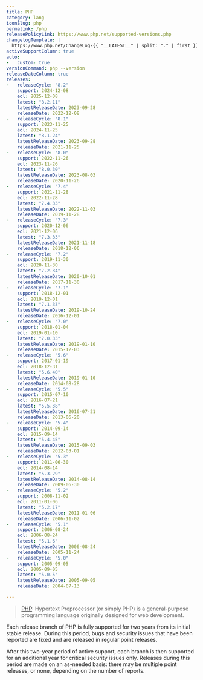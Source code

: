 ```yaml
---
title: PHP
category: lang
iconSlug: php
permalink: /php
releasePolicyLink: https://www.php.net/supported-versions.php
changelogTemplate: |
  https://www.php.net/ChangeLog-{{ "__LATEST__" | split: "." | first }}.php#__LATEST__
activeSupportColumn: true
auto:
-   custom: true
versionCommand: php --version
releaseDateColumn: true
releases:
-   releaseCycle: "8.2"
    support: 2024-12-08
    eol: 2025-12-08
    latest: "8.2.11"
    latestReleaseDate: 2023-09-28
    releaseDate: 2022-12-08
-   releaseCycle: "8.1"
    support: 2023-11-25
    eol: 2024-11-25
    latest: "8.1.24"
    latestReleaseDate: 2023-09-28
    releaseDate: 2021-11-25
-   releaseCycle: "8.0"
    support: 2022-11-26
    eol: 2023-11-26
    latest: "8.0.30"
    latestReleaseDate: 2023-08-03
    releaseDate: 2020-11-26
-   releaseCycle: "7.4"
    support: 2021-11-28
    eol: 2022-11-28
    latest: "7.4.33"
    latestReleaseDate: 2022-11-03
    releaseDate: 2019-11-28
-   releaseCycle: "7.3"
    support: 2020-12-06
    eol: 2021-12-06
    latest: "7.3.33"
    latestReleaseDate: 2021-11-18
    releaseDate: 2018-12-06
-   releaseCycle: "7.2"
    support: 2019-11-30
    eol: 2020-11-30
    latest: "7.2.34"
    latestReleaseDate: 2020-10-01
    releaseDate: 2017-11-30
-   releaseCycle: "7.1"
    support: 2018-12-01
    eol: 2019-12-01
    latest: "7.1.33"
    latestReleaseDate: 2019-10-24
    releaseDate: 2016-12-01
-   releaseCycle: "7.0"
    support: 2018-01-04
    eol: 2019-01-10
    latest: "7.0.33"
    latestReleaseDate: 2019-01-10
    releaseDate: 2015-12-03
-   releaseCycle: "5.6"
    support: 2017-01-19
    eol: 2018-12-31
    latest: "5.6.40"
    latestReleaseDate: 2019-01-10
    releaseDate: 2014-08-28
-   releaseCycle: "5.5"
    support: 2015-07-10
    eol: 2016-07-21
    latest: "5.5.38"
    latestReleaseDate: 2016-07-21
    releaseDate: 2013-06-20
-   releaseCycle: "5.4"
    support: 2014-09-14
    eol: 2015-09-14
    latest: "5.4.45"
    latestReleaseDate: 2015-09-03
    releaseDate: 2012-03-01
-   releaseCycle: "5.3"
    support: 2011-06-30
    eol: 2014-08-14
    latest: "5.3.29"
    latestReleaseDate: 2014-08-14
    releaseDate: 2009-06-30
-   releaseCycle: "5.2"
    support: 2008-11-02
    eol: 2011-01-06
    latest: "5.2.17"
    latestReleaseDate: 2011-01-06
    releaseDate: 2006-11-02
-   releaseCycle: "5.1"
    support: 2006-08-24
    eol: 2006-08-24
    latest: "5.1.6"
    latestReleaseDate: 2006-08-24
    releaseDate: 2005-11-24
-   releaseCycle: "5.0"
    support: 2005-09-05
    eol: 2005-09-05
    latest: "5.0.5"
    latestReleaseDate: 2005-09-05
    releaseDate: 2004-07-13

---
```


> [PHP](https://www.php.net/): Hypertext Preprocessor (or simply PHP) is a general-purpose programming language originally designed for web development.

Each release branch of PHP is fully supported for two years from its initial stable release. During this period, bugs and security issues that have been reported are fixed and are released in regular point releases.

After this two-year period of active support, each branch is then supported for an additional year for critical security issues only. Releases during this period are made on an as-needed basis: there may be multiple point releases, or none, depending on the number of reports.
